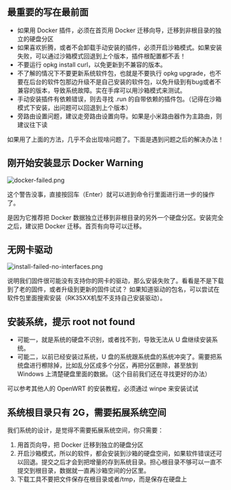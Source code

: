 ## 最重要的写在最前面

* 如果用 Docker 插件，必须在首页用 Docker 迁移向导，迁移到非根目录的独立的硬盘分区
* 如果喜欢折腾，或者不会卸载手动安装的插件，必须开启沙箱模式。如果安装失败，可以通过沙箱模式回退到上个版本，插件根配置都不丢！
* 不要运行 opkg install curl，以免更新到不兼容的版本。
* 不了解的情况下不要更新系统软件包，也就是不要执行 opkg upgrade，也不要在后台的软件包那边升级不是自己安装的软件包，以免升级到有bug或者不兼容的版本，导致系统故障。实在手痒可以用沙箱模式来测试。
* 手动安装插件有依赖错误，则去寻找 .run 的自带依赖的插件包。（记得在沙箱模式下安装，出问题可以回退到上个版本）
* 旁路由设置问题，建议走旁路由设置向导。如果是小米路由器作为主路由，则建议往下读

如果用了上面的方法，几乎不会出现啥问题了。下面是遇到问题之后的解决办法！

## 刚开始安装显示 Docker Warning

![docker-failed.png](./docker-failed.png)

这个警告没事，直接按回车（Enter）就可以进到命令行里面进行进一步的操作了。

是因为它推荐把 Docker 数据独立迁移到非根目录的另外一个硬盘分区。安装完全之后，建议把 Docker 迁移。首页有向导可以迁移。

## 无网卡驱动

![install-failed-no-interfaces.png](./install-failed-no-interfaces.png)

说明我们固件很可能没有支持你的网卡的驱动，那么安装失败了。看看是不是下载到了老的固件，或者升级到更新的固件试试？
如果知道驱动的包名，可以尝试在软件包里面搜索安装（RK35XX机型不支持自己安装驱动）。

## 安装系统，提示 root not found

* 可能一，就是系统的硬盘不识别，或者找不到，导致无法从 U 盘继续安装系统。
* 可能二，以前已经安装过系统，U 盘的系统跟系统盘的系统冲突了。需要把系统盘进行檫除掉，比如乱分区成多个分区，再把分区删除，甚至放到 Windows 上清楚硬盘里面的数据。（这个目前我们还在寻找更好的办法）

可以参考其他人的 OpenWRT 的安装教程，必须通过 winpe 来安装试试

## 系统根目录只有 2G，需要拓展系统空间

我们系统的设计，是觉得不需要拓展系统空间，你只需要：

1. 用首页向导，把 Docker 迁移到独立的硬盘分区
2. 开启沙箱模式，所以的软件，都会安装到沙箱的硬盘空间，如果软件错误还可以回退。提交之后才会到把增量的存到系统目录。担心根目录不够可以一直不提交到根目录，数据就一直再沙箱空间的分区里。
3. 下载工具不要把文件保存在根目录或者/tmp，而是保存在硬盘上